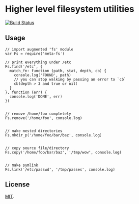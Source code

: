 Higher level filesystem utilities
=====

[![Build Status](https://secure.travis-ci.org/dvv/meta-fs.png)](http://travis-ci.org/dvv/meta-fs)

Usage
-----

    // import augmented 'fs' module
    var Fs = require('meta-fs')

    // print everything under /etc
    Fs.find('/etc', {
      match_fn: function (path, stat, depth, cb) {
        console.log('FOUND', path)
        // you can stop walking by passing an error to `cb`
        cb(depth > 3 and true or nil)
      }
    }, function (err) {
      console.log('DONE', err)
    })


    // remove /home/foo completely
    Fs.remove('/home/foo', console.log)


    // make nested directories
    Fs.mkdir_p('/home/foo/bar/baz', console.log)


    // copy source file/directory
    Fs.copy('/home/foo/bar/baz', '/tmp/wow', console.log)


    // make symlink
    Fs.link('/etc/passwd', '/tmp/passes', console.log)


License
-------

[MIT](license.txt).
